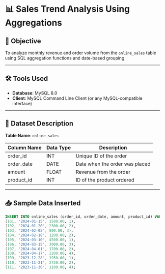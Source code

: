 # 📊 Sales Trend Analysis Using Aggregations

## 📝 Objective
To analyze monthly revenue and order volume from the `online_sales` table using SQL aggregation functions and date-based grouping.

---

## 🛠️ Tools Used
- **Database**: MySQL 8.0
- **Client**: MySQL Command Line Client (or any MySQL-compatible interface)

---

## 📁 Dataset Description

**Table Name**: `online_sales`

| Column Name | Data Type | Description                      |
|-------------|-----------|----------------------------------|
| order_id    | INT       | Unique ID of the order           |
| order_date  | DATE      | Date when the order was placed   |
| amount      | FLOAT     | Revenue from the order           |
| product_id  | INT       | ID of the product ordered        |

---

## 📥 Sample Data Inserted

```sql
INSERT INTO online_sales (order_id, order_date, amount, product_id) VALUES
(101, '2024-01-15', 1500.00, 1),
(102, '2024-01-20', 2300.00, 2),
(103, '2024-02-05', 800.00, 3),
(104, '2024-02-18', 1200.00, 2),
(105, '2024-03-10', 4500.00, 1),
(106, '2024-03-15', 3000.00, 3),
(107, '2024-04-01', 1700.00, 2),
(108, '2024-04-17', 2200.00, 4),
(109, '2023-12-28', 1950.00, 1),
(110, '2023-11-21', 2750.00, 2),
(111, '2023-11-30', 1100.00, 4);
